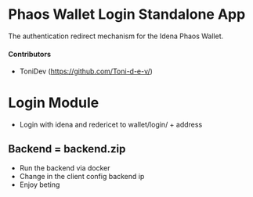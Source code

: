 # Phaos Wallet Login Standalone App
The authentication redirect mechanism for the Idena Phaos Wallet.

#### Contributors
- ToniDev (https://github.com/Toni-d-e-v/)


# Login Module
- Login with idena and redericet to wallet/login/ + address
## Backend = backend.zip

- Run the backend via docker
- Change in the client config backend ip 
- Enjoy beting
